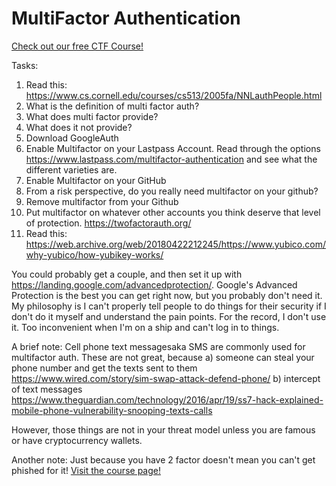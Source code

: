 # MultiFactor Authentication

[Check out our free CTF Course!](https://academy.hoppersroppers.org/mod/page/view.php?id=933)

Tasks: 

1. Read this: <https://www.cs.cornell.edu/courses/cs513/2005fa/NNLauthPeople.html>
2. What is the definition of multi factor auth?
3. What does multi factor provide?
4. What does it not provide?
5. Download GoogleAuth 
6. Enable Multifactor on your Lastpass Account. Read through the options <https://www.lastpass.com/multifactor-authentication> and see what the different varieties are.
7. Enable Multifactor on your GitHub
8. From a risk perspective, do you really need multifactor on your github?
9. Remove multifactor from your Github
10. Put multifactor on whatever other accounts you think deserve that level of protection. <https://twofactorauth.org/>
11. Read this: <https://web.archive.org/web/20180422212245/https://www.yubico.com/why-yubico/how-yubikey-works/>

You could probably get a couple, and then set it up with <https://landing.google.com/advancedprotection/>. Google's Advanced Protection is the best you can get right now, but you probably don't need it. My philosophy is I can't properly tell people to do things for their security if I don't do it myself and understand the pain points. For the record, I don't use it. Too inconvenient when I'm on a ship and can't log in to things. 

A brief note: Cell phone text messagesaka SMS are commonly used for multifactor auth. These are not great, because 
a) someone can steal your phone number and get the texts sent to them  <https://www.wired.com/story/sim-swap-attack-defend-phone/>
b) intercept of text messages <https://www.theguardian.com/technology/2016/apr/19/ss7-hack-explained-mobile-phone-vulnerability-snooping-texts-calls>

However, those things are not in your threat model unless you are famous or have cryptocurrency wallets.

Another note: Just because you have 2 factor doesn't mean you can't get phished for it!
[Visit the course page!](https://academy.hoppersroppers.org/mod/assign/view.php?id=933)
